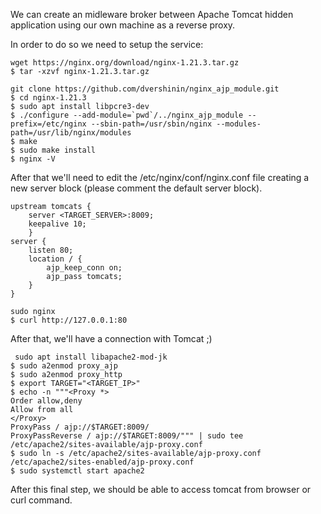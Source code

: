 
We can create an midleware broker between Apache Tomcat hidden application using our own machine as a reverse proxy.

In order to do so we need to setup the service: 

```shell-session
wget https://nginx.org/download/nginx-1.21.3.tar.gz
$ tar -xzvf nginx-1.21.3.tar.gz
```

```shell-session
git clone https://github.com/dvershinin/nginx_ajp_module.git
$ cd nginx-1.21.3
$ sudo apt install libpcre3-dev
$ ./configure --add-module=`pwd`/../nginx_ajp_module --prefix=/etc/nginx --sbin-path=/usr/sbin/nginx --modules-path=/usr/lib/nginx/modules
$ make
$ sudo make install
$ nginx -V
```

After that we'll need to edit the /etc/nginx/conf/nginx.conf file  creating a new server block (please comment the default server block).

```shell-session
upstream tomcats {
	server <TARGET_SERVER>:8009;
	keepalive 10;
	}
server {
	listen 80;
	location / {
		ajp_keep_conn on;
		ajp_pass tomcats;
	}
}
```

```shell-session
sudo nginx
$ curl http://127.0.0.1:80
```

After that, we'll have a connection with Tomcat ;) 

```shell-session
 sudo apt install libapache2-mod-jk
$ sudo a2enmod proxy_ajp
$ sudo a2enmod proxy_http
$ export TARGET="<TARGET_IP>"
$ echo -n """<Proxy *>
Order allow,deny
Allow from all
</Proxy>
ProxyPass / ajp://$TARGET:8009/
ProxyPassReverse / ajp://$TARGET:8009/""" | sudo tee /etc/apache2/sites-available/ajp-proxy.conf
$ sudo ln -s /etc/apache2/sites-available/ajp-proxy.conf /etc/apache2/sites-enabled/ajp-proxy.conf
$ sudo systemctl start apache2
```

After this final step, we should be able to access tomcat from browser or curl command.
